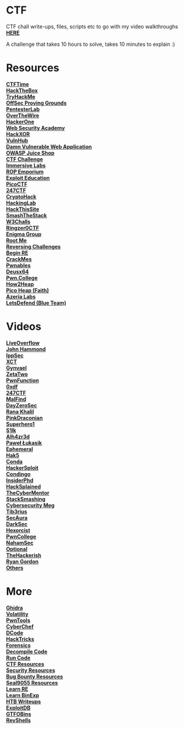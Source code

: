 # CTF
CTF chall write-ups, files, scripts etc to go with my video walkthroughs **[HERE](https://www.youtube.com/CryptoCat23)**

A challenge that takes 10 hours to solve, takes 10 minutes to explain :)

# Resources
**[CTFTime](https://ctftime.org)**<br>
**[HackTheBox](https://app.hackthebox.eu)**<br>
**[TryHackMe](https://tryhackme.com)**<br>
**[OffSec Proving Grounds](https://www.offensive-security.com/labs)**<br>
**[PentesterLab](https://pentesterlab.com)**<br>
**[OverTheWire](https://overthewire.org/wargames)**<br>
**[HackerOne](https://ctf.hacker101.com)**<br>
**[Web Security Academy](https://portswigger.net/web-security)**<br>
**[HackXOR](https://hackxor.net)**<br>
**[VulnHub](https://www.vulnhub.com)**<br>
**[Damn Vulnerable Web Application](https://dvwa.co.uk)**<br>
**[OWASP Juice Shop](https://github.com/juice-shop/juice-shop-ctf)**<br>
**[CTF Challenge](https://ctfchallenge.com)**<br>
**[Immersive Labs](https://dca.immersivelabs.online)**<br>
**[ROP Emporium](https://ropemporium.com)**<br>
**[Exploit Education](https://exploit.education)**<br>
**[PicoCTF](https://play.picoctf.org)**<br>
**[247CTF](https://247ctf.com)**<br>
**[CryptoHack](https://cryptohack.org)**<br>
**[HackingLab](https://www.hacking-lab.com/index.html)**<br>
**[HackThisSite](https://www.hackthissite.org)**<br>
**[SmashTheStack](http://smashthestack.org/wargames.html)**<br>
**[W3Challs](https://w3challs.com/challenges)**<br>
**[Ringzer0CTF](https://ringzer0ctf.com/challenges)**<br>
**[Enigma Group](https://www.enigmagroup.org)**<br>
**[Root Me](https://www.root-me.org)**<br>
**[Reversing Challenges](https://challenges.re)**<br>
**[Begin RE](https://www.begin.re)**<br>
**[CrackMes](https://crackmes.one)**<br>
**[Pwnables](https://pwnable.tw/challenge)**<br>
**[Deusx64](https://deusx64.ai)**<br>
**[Pwn.College](https://pwn.college)**<br>
**[How2Heap](https://github.com/shellphish/how2heap)**<br>
**[Pico Heap (Faith)](https://faraz.faith/2019-10-12-picoctf-2019-heap-challs/)**<br>
**[Azeria Labs](https://azeria-labs.com/writing-arm-assembly-part-1)**<br>
**[LetsDefend (Blue Team)](https://letsdefend.io)**

# Videos
**[LiveOverflow](https://www.youtube.com/playlist?list=PLhixgUqwRTjxglIswKp9mpkfPNfHkzyeN)**<br>
**[John Hammond](https://www.youtube.com/c/JohnHammond010)**<br>
**[IppSec](https://www.youtube.com/channel/UCa6eh7gCkpPo5XXUDfygQQA)**<br>
**[XCT](https://www.youtube.com/channel/UClGm2C8Qi0_Wv68zfjCz2YA)**<br>
**[Gynvael](https://www.youtube.com/user/GynvaelEN)**<br>
**[ZetaTwo](https://www.youtube.com/c/ZetaTwo)**<br>
**[PwnFunction](https://www.youtube.com/channel/UCW6MNdOsqv2E9AjQkv9we7A)**<br>
**[0xdf](https://www.youtube.com/channel/UChO9OAH57Flz35RRX__E25A)**<br>
**[247CTF](https://www.youtube.com/channel/UCtGLeKomT06x3xZ2SZp2l9Q)**<br>
**[MalFind](https://www.youtube.com/channel/UCJf4-reOhoiAlScWC1WzLgQ)**<br>
**[DayZeroSec](https://www.youtube.com/c/dayzerosec)**<br>
**[Rana Khalil](https://www.youtube.com/c/RanaKhalil101)**<br>
**[PinkDraconian](https://www.youtube.com/channel/UCmXwpkCXmIKjoRLMsq9I3RA)**<br>
**[Superhero1](https://www.youtube.com/channel/UCm2SwKmx3Ya1HG5RmHR7SCA)**<br>
**[S1lk](https://www.youtube.com/c/AlexChaveriat)**<br>
**[Alh4zr3d](https://www.youtube.com/channel/UCz-Z-d2VPQXHGkch0-_KovA)**<br>
**[Paweł Łukasik](https://www.youtube.com/c/PawelLukasik)**<br>
**[Ephemeral](https://www.youtube.com/c/BasteG0d69)**<br>
**[Hak5](https://www.youtube.com/c/hak5)**<br>
**[Conda](https://www.youtube.com/c/c0nd4)**<br>
**[HackerSploit](https://www.youtube.com/c/HackerSploit)**<br>
**[Condingo](https://www.youtube.com/c/codingo)**<br>
**[InsiderPhd](https://www.youtube.com/c/InsiderPhD)**<br>
**[HackSplained](https://www.youtube.com/c/Hacksplained)**<br>
**[TheCyberMentor](https://www.youtube.com/c/TheCyberMentor)**<br>
**[StackSmashing](https://www.youtube.com/c/stacksmashing)**<br>
**[Cybersecurity Meg](https://www.youtube.com/c/CybersecurityMeg)**<br>
**[Tib3rius](https://www.youtube.com/c/Tib3rius)**<br>
**[SecAura](https://www.youtube.com/channel/UCx89Lz24SEPZpExl6OfQ0Gg)**<br>
**[DarkSec](https://www.youtube.com/c/DarkSec)**<br>
**[Hexorcist](https://www.youtube.com/c/HEXORCIST)**<br>
**[PwnCollege](https://www.youtube.com/c/pwncollege)**<br>
**[NahamSec](https://www.youtube.com/c/Nahamsec)**<br>
**[Optional](https://www.youtube.com/c/optionalctf)**<br>
**[TheHackerish](https://www.youtube.com/c/thehackerish)**<br>
**[Ryan Gordon](https://www.youtube.com/channel/UCQWQlNq07_Rumy2i69dpqBw)**<br>
**[Others](https://securitycreators.video)**

# More
**[Ghidra](https://ghidra.re/CheatSheet.html)**<br>
**[Volatility](https://github.com/volatilityfoundation/volatility/wiki/Linux)**<br>
**[PwnTools](https://github.com/Gallopsled/pwntools-tutorial)**<br>
**[CyberChef](https://gchq.github.io/CyberChef)**<br>
**[DCode](https://www.dcode.fr/en)**<br>
**[HackTricks](https://book.hacktricks.xyz/pentesting-methodology)**<br>
**[Forensics](https://cugu.github.io/awesome-forensics)**<br>
**[Decompile Code](https://www.decompiler.com)**<br>
**[Run Code](https://tio.run)**<br>
**[CTF Resources](https://github.com/apsdehal/awesome-ctf)**<br>
**[Security Resources](https://github.com/CompassSecurity/security_resources)**<br>
**[Bug Bounty Resources](https://www.hacker101.com/resources)**<br>
**[Seal9055 Resources](https://github.com/seal9055/resources)**<br>
**[Learn RE](https://hshrzd.wordpress.com/how-to-start)**<br>
**[Learn BinExp](https://guyinatuxedo.github.io)**<br>
**[HTB Writeups](https://0xdf.gitlab.io)**<br>
**[ExploitDB](https://www.exploit-db.com)**<br>
**[GTFOBins](https://gtfobins.github.io)**<br>
**[RevShells](https://revshells.com)**